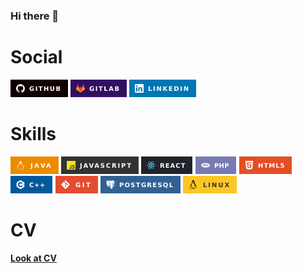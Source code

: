 ### Hi there 👋

<!--
# Projects

## September 2022 - Present:

- **Website with travel packages:**
  | HTML, CSS, JavaScript, MySQL, PHP.
  - Designed and built a full-stack travel package website, implementing security measures against XSS, \
    password hashing, server and client-side validation during login.

- **EShop testing:**
  | Java, ACTS, PCTgen.
  - Performed Selenium-based website testing.

- **Role-playing game 2D game:**
  | Java, Swing, Maven.
  - Developed a 2D role-playing game.
  - Implemented enemy characters with multi-threaded programming, including animations, actions,\
and AI behavior such as walking, attacking, and pursuing the main hero.

- **Database Application:**
  | Java Spring, PostgreSQL.
  - Created a CRUD system for Travel Agency.

- **Project of a mobile bank:**
  | Enterprise Architect.
  - Produced documentation for a mobile bank project using Business Domain Model,\
    Business Process, Deployment, UML, and Use Case diagrams.
-->

# Social

[![GitHub](images/social/github.png)](https://github.com/mathewtroy/)
[![GitLab](images/social/gitlab.png)](https://gitlab.fel.cvut.cz/krossale/)
[![LinkedIn](images/social/linkedin.png)](https://www.linkedin.com/in/aleksandrkross/)

# Skills
![Java](images/skills/java.png)
![JavaScript](images/skills/js-black.png)
![React](images/skills/react.png)
![PHP](images/skills/php.png)
![HTML](images/skills/html5.png)
![C++](images/skills/c++.png)
![Git](images/skills/git.png)
![PostgreSQL](images/skills/postgresql.png)
![Linux](images/os/linux.png)


<!--
# Languages
![Czech:](images/languages/cz.png) &nbsp; ![Czech proficiency](images/level/b2.png)\
![English](images/languages/uk.png) &nbsp; ![English proficiency](images/level/b2.png)\
![Russian](images/languages/ru.png) &nbsp; ![Russian proficiency](images/level/c2.png)\
![German](images/languages/de.png) &nbsp; ![German proficiency](images/level/a2.png)
-->


# CV
[**Look at CV**](https://mathewtroy.github.io/react_cv/)


<!--
**mathewtroy/mathewtroy** is a ✨ _special_ ✨ repository because its `README.md` (this file) appears on your GitHub profile.

Here are some ideas to get you started:

- 🔭 I’m currently working on ...
- 🌱 I’m currently learning ...
- 👯 I’m looking to collaborate on ...
- 🤔 I’m looking for help with ...
- 💬 Ask me about ...
- 📫 How to reach me: ...
- 😄 Pronouns: ...
- ⚡ Fun fact: ...
-->

